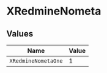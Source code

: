 # XRedmineNometa


## Values

| Name                | Value               |
| ------------------- | ------------------- |
| `XRedmineNometaOne` | 1                   |